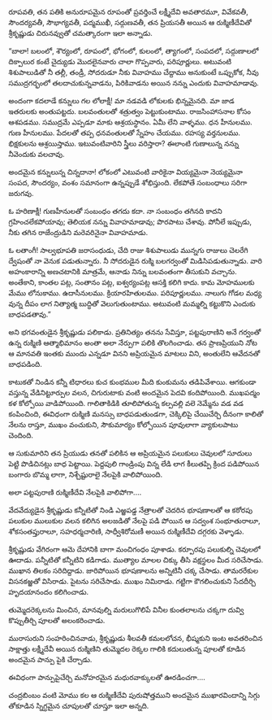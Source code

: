 ﻿రూపవతి, తన పతికి అనురూపమైన రూపంతో ప్రవర్తించే లక్ష్మీదేవి అవతారమూ, వివేకవతీ, సౌందర్యవతీ, సౌభాగ్యవతీ, పద్మముఖీ, సద్గుణవతీ, తన ప్రియసతీ అయిన ఆ రుక్మిణీదేవితో శ్రీకృష్ణుడు చిరునవ్వుతో చమత్కారంగా ఇలా అన్నాడు. 

“బాలా! బలంలో, శౌర్యంలో, రూపంలో, భోగంలో, కులంలో, త్యాగంలో, సంపదలో, సద్గుణాలలో దిక్పాలుర కంటే చైద్యుడు మొదలైనవారు చాలా గొప్పవారు, పరిపూర్ణులు. అటువంటి శిశుపాలుడితో నీ తల్లీ, తండ్రీ, సోదరుడూ నీకు వివాహము చేద్దాము అనుకుంటే ఒప్పుకోక, నీవు సముద్రగర్భంలో తలదాచుకున్నవాడను, పిరికివాడను అయిన నన్ను ఎందుకు వివాహమాడావు. 

అందంగా కదలాడే కన్నులు గల లోలాక్షీ! మా నడవడి లోకులకు భిన్నమైనది. మా జాడ ఇతరులకు అంతుపట్టదు. బలవంతులతో శత్రుత్వం పెట్టుకుంటాము. రాజసింహాసనాల కోసం ఆశపడము. సముద్రమే ఎప్పడూ మాకు ఆశ్రయస్థానం. ఏమీ లేని వాళ్ళము. ధన హీనులము. గుణ హీనులము. పేదలతో తప్ప ధనవంతులతో స్నేహం చేయము. రహస్య వర్తనులము. భిక్షకులను ఆశ్రయిస్తాము. ఇటువంటివారిని స్త్రీలు వరిస్తారా? ఈలాంటి గుణాలున్న నన్ను నీవెందుకు వలచావు. 

అందమైన కన్నులున్న చిన్నదానా! లోకంలో ఎటువంటి వారికైనా వియ్యమైనా నెయ్యమైనా సంపద, సౌందర్యం, వంశం సమానంగా ఉన్నప్పుడే శోభిస్తుంది. లేకపోతే సంబంధాలు సరిగా జరుగవు. 

ఓ హరిణాక్షీ! గుణహీనులతో సంబంధం తగదు కదా. నా సంబంధం తగినది కాదని గ్రహించలేకపోయావు; తెలియక నన్ను వివాహమాడావు; పొరపాటు చేశావు. పోనీలే ఇప్పుడు, నీకు తగిన రాజేంద్రుడిని మరెవరినైనా వివాహమాడు. 

ఓ లతాంగీ! సాల్వభూపతి జరాసంధుడు, చేది రాజు శిశుపాలుడు మున్నగు రాజులు చెలరేగి ద్వేషంతో నా వెనుక పడుతున్నారు. నీ సోదరుడైన రుక్మి బలగర్వంతో మిడిసిపడుతున్నాడు. వారి అహంకారాన్ని అణచటానికి మాత్రమే, ఆనాడు నిన్ను బలవంతంగా తీసుకుని వచ్చాను. అంతేకాని, కాంతల పట్ల, సంతానం పట్ల, ఐశ్వర్యంపట్ల ఆసక్తి కలిగి కాదు. కామ మోహములకు మేము లోనుకాము. ఉదాసీనులము. క్రియారహితులము. పరిపూర్ణులము. నాలుగు గోడల మధ్య వున్న దీపం లాగ నిత్యాత్మ బుద్ధితో వెలుగుతుంటాము. అటువంటి మమ్మల్ని కట్టుకొని ఎందుకు బాధపడతావు.” 

అని భగవంతుడైన శ్రీకృష్ణుడు పలికాడు. ప్రతినిత్యం తనను సేవిస్తూ, పట్టపురాణిని అనే గర్వంతో ఉన్న రుక్మిణి ఆత్మాభిమానం అంతా అలా నేర్పుగా పలికి తొలగించాడు. తన ప్రాణప్రియుని నోట ఆ మానవతి ఇంతకు ముందు ఎన్నడూ వినని అప్రియమైన మాటలు విని, అంతులేని ఆవేదనతో బాధపడింది. 

కాటుకతో నిండిన కన్నీ టిధారలు కుచ కుంభముల మీది కుంకుమను తడిపివేశాయి. ఆగకుండా వస్తున్న వేడినిట్టూర్పుల వలన, చిగురుటాకు వంటి అందమైన పెదవి కందిపోయింది. ముఖపద్మం కళ కోల్పోయి వాడిపోయింది. గాలితాకిడికి తూలిపోతున్న కల్పవల్లి వలె నెమ్మేను వడ వడ కంపించింది, ఈవిధంగా రుక్మిణి మనస్సు బాధపడుతుండగా, చెక్కిలిపై చేయిచేర్చి దీనంగా కాలితో నేలను రాస్తూ, ముఖం వంచుకుని, సౌకుమార్యం కోల్పోయిన పూవులాగా వ్యాకులపాటు చెందింది. 

ఆ సుకుమారిని తన ప్రియుడు తనతో పలికిన ఆ అప్రియమైన పలుకులు చెవులలో సూదులు పెట్టి పొడిచినట్లు బాధ పెట్టాయి. పెద్దపులి గాండ్రింపు విన్న లేడి లాగ కీలుతప్పి క్రింద పడిపోయిన బంగారు బొమ్మ లాగా, నిశ్చేష్టురాలై నేలపైకి వాలిపోయింది. 

అలా పట్టపురాణి రుక్మిణీదేవి నేలపైకి వాలిపోగా.... 

వేదవేద్యుడైన శ్రీకృష్ణుడు కన్నీటితో నిండి ఎఱ్ఱపడ్డ నేత్రాలతో చెదరిన భూషణాలతో ఆ కఠోరపు పలుకుల ములుకుల వలన కలిగిన అలజడితో నేలపై పడి పోయిన ఆ సద్వంశ సంభూతురాలూ, శోకసంతప్తురాలూ, సహధర్మచారిణి, సాధ్వీశిరోమణీ అయిన రుక్మిణీదేవి దగ్గరకు వెళ్ళాడు. 

శ్రీకృష్ణుడు వేగిరంగా ఆమె దేహానికి బాగా మంచిగంధం పూశాడు. కర్పూరపు పలుకుల్ని చెవులలో ఊదాడు. పన్నీటితో కన్నీటిని కడిగాడు. ముత్యాల మాలల చిక్కు తీసి వక్షస్థలం మీద సరిచేసాడు. ముఖాన తిలకం సరిదిద్దాడు. జారిపోయిన భూషణాలను అన్నిటినీ చక్క చేసాడు. తామరరేకుల విసనకఱ్ఱతో విసిరాడు. పైటను సరిచేసాడు. ముఖం నిమిరాడు. గట్టిగా కౌగలించుకుని సేదదీర్చి హృదయానందం కలిగించాడు. 

తుమ్మెదరెక్కలను మించిన, మానవుల్ని మరులుగొలిపే వినీల కుంతలాలను చక్కగా దువ్వి కొప్పుతీర్చి పూలతో అలంకరించాడు. 

మురాసురుని సంహరించినవాడు, శ్రీకృష్ణుడు శీలవతీ కమలలోచన, భీష్మకుని ఇంట అవతరించిన సాక్షాత్తు లక్ష్మీదేవీ అయిన రుక్మిణిని తుమ్మెదల రెక్కల గాలికి కదులుతున్న పూలతో కూడిన అందమైన పాన్పు పైకి చేర్చాడు. 

ఈవిధంగా పాన్పుపైచేర్చి మనోహరమైన మధురవాక్కులతో ఊరడించగా.... 

చంద్రబింబం వంటి మోము కల ఆ రుక్మిణీదేవి పురుషోత్తముని అందమైన ముఖారవిందాన్ని సిగ్గు తోకూడిన స్నిగ్ధమైన చూపులతో చూస్తూ ఇలా అన్నది. 

